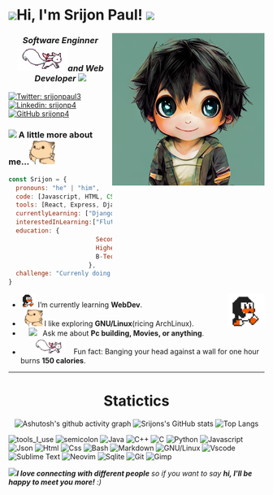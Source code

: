 <h1>  <img src="https://media.giphy.com/media/mGcNjsfWAjY5AEZNw6/giphy.gif" width="80">Hi, I'm Srijon Paul! <img src="https://media.giphy.com/media/mGcNjsfWAjY5AEZNw6/giphy.gif" width="80"></h1>
<img align='right' src="src/Saxxy_Anime_boy_chibi_cute_transparent_background_manga_art_26db1ed0-9fc1-423a-81cb-eb4ab331636c.png" width="300">
<h3><center><p><em>Software Enginner <img src="src/kyubey.gif" width="100">and Web Developer <img src="https://media.giphy.com/media/WUlplcMpOCEmTGBtBW/giphy.gif" width="80"> 
</em></p></center></h3>

[![Twitter: srijonpaul3](https://img.shields.io/twitter/follow/srijonpaul3?style=social)](https://twitter.com/srijonpaul3)
[![Linkedin: srijonp4](https://img.shields.io/badge/-srijonp4-magenta?style=flat-square&logo=Linkedin&logoColor=&link=https://www.linkedin.com/in/srijonp4)](https://www.linkedin.com/in/srijonp4/)
[![GitHub srijonp4](https://img.shields.io/github/followers/srijonp4?label=follow&style=social)](https://github.com/srijonp4)


### <img src="https://media.giphy.com/media/VgCDAzcKvsR6OM0uWg/giphy.gif" width="80"> A little more about me...<img src="src/hyperkitty.gif" width="50">

```javascript
const Srijon = {
  pronouns: "he" | "him",
  code: [Javascript, HTML, CSS, C, Python, Java],
  tools: [React, Express, Django, Node, Sass, Bootstrap, Tailwind-CSS],
  currentlyLearning: ["Django", "Java","Python-modules"],
  interestedInLearning:["Flutter", "React", "TypeScript"],
  education: {
                        Secondary: "Sodepur Chandrachur Vidyapith",
                        HigherSecondary: "Sodepur Chandrachur Vidyapith",
                        B-Tech: "Guru Nanak Institute of Technology"
                      },
  challenge: "Currenly doing Hacktoberfest2022 "
}
```
- <img src="src/linux_rounded.gif" width="30" /> I’m currently learning **WebDev**. <img width="15%" align="right" src="src/linux_rounded.gif" /><br>
- &nbsp;&nbsp;<img src="src/hyperkitty.gif" width="35" > I like exploring **GNU/Linux**(ricing ArchLinux). <br>
- &nbsp;&nbsp;&nbsp;&nbsp;<img src="https://media.giphy.com/media/VgCDAzcKvsR6OM0uWg/giphy.gif" width="50" />&nbsp;&nbsp; Ask me about **Pc building, Movies, or anything**. <br>
- &nbsp;&nbsp;&nbsp;&nbsp;&nbsp;&nbsp;<img src="src/kyubey.gif" width="65" />&nbsp;&nbsp;&nbsp;&nbsp;Fun fact: Banging your head against a wall for one hour burns **150 calories**.<br>
---
<div align="center">
  <h1>Statictics</h1>


![Ashutosh's github activity graph](https://activity-graph.herokuapp.com/graph?username=srijonp4&theme=nord)
![Srijons's GitHub stats](https://github-readme-stats.vercel.app/api?username=srijonp4&theme=nord&show_icons=true)  ![Top Langs](https://github-readme-stats.vercel.app/api/top-langs/?username=srijonp4&layout=compact&theme=nord)
</div>

![tools_I_use](https://img.shields.io/badge/-%F0%9F%9A%80%20Tools%20I%20use-orange)
![semicolon](https://img.shields.io/badge/-%3A-orange)
![Java](https://img.shields.io/badge/Java-ED8B00?style=flat&logo=java&logoColor=white)
![C++](https://img.shields.io/badge/C%2B%2B-00599C?style=flat&logo=c%2B%2B&logoColor=white)
![C](https://img.shields.io/badge/C-00599C?style=flat&logo=c&logoColor=white)
![Python](https://img.shields.io/badge/Python-FFD43B?style=flat&logo=python&logoColor=darkgreen)
![Javascript](https://img.shields.io/badge/JavaScript-323330?style=flat&logo=javascript&logoColor=F7DF1E)
![Json](https://img.shields.io/badge/json-5E5C5C?style=flat&logo=json&logoColor=white)
![Html](https://img.shields.io/badge/HTML5-E34F26?style=flat&logo=html5&logoColor=white)
![Css](https://img.shields.io/badge/CSS3-1572B6?style=flat&logo=css3&logoColor=white)
![Bash](https://img.shields.io/badge/GNU%20Bash-4EAA25?style=flat&logo=GNU%20Bash&logoColor=white)
![Markdown](https://img.shields.io/badge/Markdown-000000?style=flat&logo=markdown&logoColor=white)
![GNU/Linux](https://img.shields.io/badge/Linux-FCC624?style=flat&logo=linux&logoColor=black)
![Vscode](https://img.shields.io/badge/Visual_Studio_Code-0078D4?style=flat&logo=visual%20studio%20code&logoColor=white)
![Sublime Text](https://img.shields.io/badge/sublime_text-%23575757.svg?&style=flat&logo=sublime-text&logoColor=important)
![Neovim](https://img.shields.io/badge/NeoVim-%2357A143.svg?&style=flat&logo=neovim&logoColor=white)
![Sqlite](https://img.shields.io/badge/SQLite-07405E?style=flat&logo=sqlite&logoColor=white)
![Git](https://img.shields.io/badge/GIT-E44C30?style=flat&logo=git&logoColor=white)
![Gimp](https://img.shields.io/badge/gimp-5C5543?style=flat&logo=gimp&logoColor=white)

<img src="https://media.giphy.com/media/LnQjpWaON8nhr21vNW/giphy.gif" width="60"><em><b>I love connecting with different people</b> so if you want to say <b>hi, I'll be happy to meet you more!</b> :)</em>
